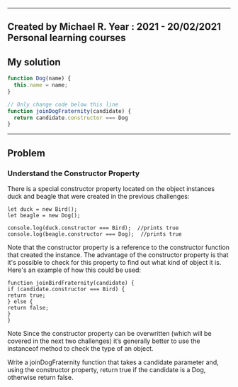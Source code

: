 ------
Created by Michael R. Year : 2021 - 20/02/2021 Personal learning courses
------

## My solution

```javascript
function Dog(name) {
  this.name = name;
}

// Only change code below this line
function joinDogFraternity(candidate) {
  return candidate.constructor === Dog
}
```
---

## Problem
### Understand the Constructor Property
There is a special constructor property located on the object instances duck and beagle that were created in the previous challenges:
```
let duck = new Bird();
let beagle = new Dog();

console.log(duck.constructor === Bird);  //prints true
console.log(beagle.constructor === Dog);  //prints true
```
Note that the constructor property is a reference to the constructor function that created the instance. The advantage of the constructor property is that it's possible to check for this property to find out what kind of object it is. Here's an example of how this could be used:
```
function joinBirdFraternity(candidate) {
if (candidate.constructor === Bird) {
return true;
} else {
return false;
}
}
```
Note
Since the constructor property can be overwritten (which will be covered in the next two challenges) it’s generally better to use the instanceof method to check the type of an object.

Write a joinDogFraternity function that takes a candidate parameter and, using the constructor property, return true if the candidate is a Dog, otherwise return false.
